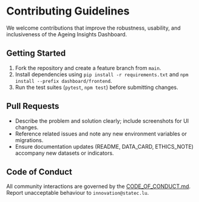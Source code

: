 # Contributing Guidelines

We welcome contributions that improve the robustness, usability, and inclusiveness of the Ageing Insights Dashboard.

## Getting Started
1. Fork the repository and create a feature branch from `main`.
2. Install dependencies using `pip install -r requirements.txt` and `npm install --prefix dashboard/frontend`.
3. Run the test suites (`pytest`, `npm test`) before submitting changes.

## Pull Requests
- Describe the problem and solution clearly; include screenshots for UI changes.
- Reference related issues and note any new environment variables or migrations.
- Ensure documentation updates (README, DATA_CARD, ETHICS_NOTE) accompany new datasets or indicators.

## Code of Conduct
All community interactions are governed by the [CODE_OF_CONDUCT.md](./CODE_OF_CONDUCT.md). Report unacceptable behaviour to `innovation@statec.lu`.
